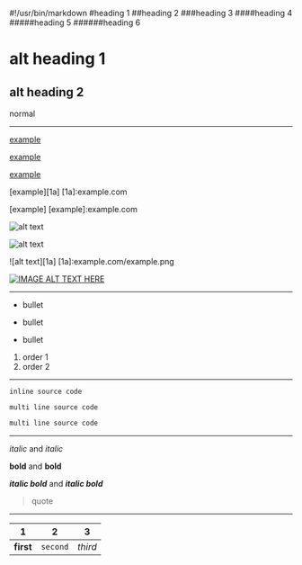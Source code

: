 #!/usr/bin/markdown
#heading 1
##heading 2
###heading 3
####heading 4
#####heading 5
######heading 6

alt heading 1
=
alt heading 2
-
normal
***
[example](http://example.com)

[example](example.com "title")

[example](../relative/path)

[example][1a]
[1a]:example.com

[example]
[example]:example.com

![alt text](example.com/example.png "title")

![alt text](../relative/path)

![alt text][1a]
[1a]:example.com/example.png

[![IMAGE ALT TEXT HERE](example.com/0.jpg)](example.com/v?=vid_id)

[//]: # (comment)
---
- bullet
* bullet
+ bullet

1. order 1
2. order 2
___
`inline source code`

```
multi line source code
```

```javascript
multi line source code
```
***
*italic* and _italic_

**bold** and __bold__

**_italic bold_** and __*italic bold*__

>quote
___
1|2|3
---|---|---
**first**|`second`|_third_
